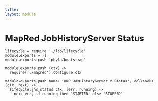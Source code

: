 ```yaml
---
title: 
layout: module
---
```


# MapRed JobHistoryServer Status

    lifecycle = require './lib/lifecycle'
    module.exports = []
    module.exports.push 'phyla/bootstrap'

    module.exports.push (ctx) ->
      require('./mapred').configure ctx

    module.exports.push name: 'HDP JobHistoryServer # Status', callback: (ctx, next) ->
      lifecycle.jhs_status ctx, (err, running) ->
        next err, if running then 'STARTED' else 'STOPPED'
